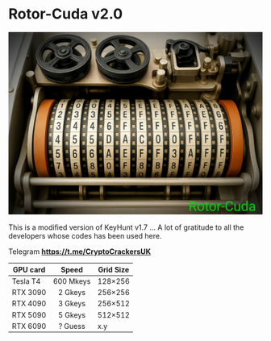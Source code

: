 # Rotor-Cuda  v2.0
![alt text](Linux.jpg "Rotor-Cuda")

This is a modified version of KeyHunt v1.7 ... 
A lot of gratitude to all the developers whose codes has been used here.

Telegram **https://t.me/CryptoCrackersUK**

| GPU card |   Speed   |Grid Size|
|----------|:---------:|---------|
| Tesla T4 | 600 Mkeys | 128×256 |
| RTX 3090 |  2 Gkeys  | 256×256 |
| RTX 4090 |  3 Gkeys  | 256×512 |
| RTX 5090 |  5 Gkeys  | 512×512 |
| RTX 6090 |  ? Guess  |   x.y   |
